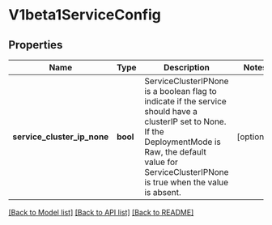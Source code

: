 # V1beta1ServiceConfig

## Properties
Name | Type | Description | Notes
------------ | ------------- | ------------- | -------------
**service_cluster_ip_none** | **bool** | ServiceClusterIPNone is a boolean flag to indicate if the service should have a clusterIP set to None. If the DeploymentMode is Raw, the default value for ServiceClusterIPNone is true when the value is absent. | [optional] 

[[Back to Model list]](../README.md#documentation-for-models) [[Back to API list]](../README.md#documentation-for-api-endpoints) [[Back to README]](../README.md)


